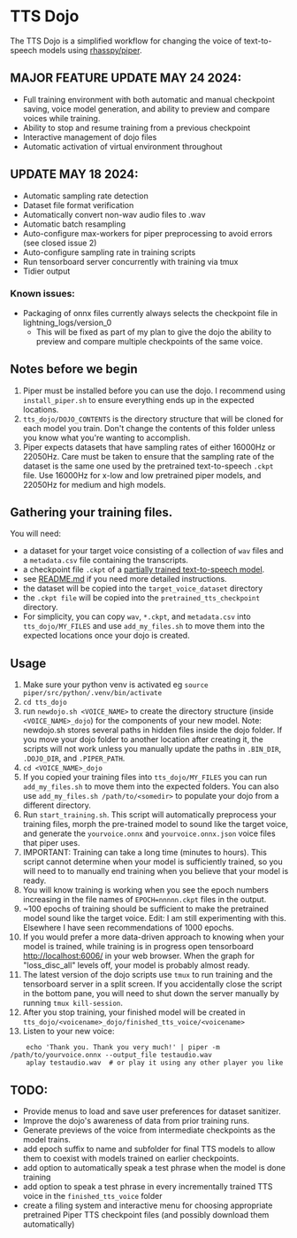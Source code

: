 # TTS Dojo

The TTS Dojo is a simplified workflow for changing the voice of text-to-speech models using [rhasspy/piper](https://github.com/rhasspy/piper).
## MAJOR FEATURE UPDATE MAY 24 2024:
- Full training environment with both automatic and manual checkpoint saving, voice model generation, and ability to preview and compare voices while training.
- Ability to stop and resume training from a previous checkpoint
- Interactive management of dojo files
- Automatic activation of virtual environment throughout


## UPDATE MAY 18 2024:
- Automatic sampling rate detection
- Dataset file format verification 
- Automatically convert non-wav audio files to .wav
- Automatic batch resampling
- Auto-configure max-workers for piper preprocessing to avoid errors (see closed issue 2)
- Auto-configure sampling rate in training scripts
- Run tensorboard server concurrently with training via tmux
- Tidier output
### Known issues:
- Packaging of onnx files currently always selects the checkpoint file in lightning_logs/version_0
   - This will be fixed as part of my plan to give the dojo the ability to preview and compare multiple checkpoints of the same voice.







## Notes before we begin
1. Piper must be installed before you can use the dojo. I recommend using `install_piper.sh` to ensure everything ends up in the expected locations.
2. `tts_dojo/DOJO_CONTENTS` is the directory structure that will be cloned for each model you train.  Don't change the contents of this folder unless you know what you're wanting to accomplish.
3. Piper expects datasets that have sampling rates of either 16000Hz or 22050Hz.  Care must be taken to ensure that the sampling rate of the dataset is the same one used by the pretrained text-to-speech `.ckpt` file. Use 16000Hz for x-low and low pretrained piper models, and 22050Hz for medium and high models.



## Gathering your training files.
You will need: 
- a dataset for your target voice consisting of a collection of `wav` files and a `metadata.csv` file containing the transcripts.
- a checkpoint file `.ckpt` of a [partially trained text-to-speech model](https://huggingface.co/datasets/rhasspy/piper-checkpoints/tree/main).
- see [README.md](README.md) if you need more detailed instructions.
- the dataset will be copied into the `target_voice_dataset` directory
- the `.ckpt file` will be copied into the `pretrained_tts_checkpoint` directory.
- For simplicity, you can copy `wav`, `*.ckpt`, and `metadata.csv` into `tts_dojo/MY_FILES` and use `add_my_files.sh` to move them into the expected locations once your dojo is created.

## Usage
1. Make sure your python venv is activated eg `source piper/src/python/.venv/bin/activate`
2. `cd tts_dojo`
3. run `newdojo.sh <VOICE_NAME>` to create the directory structure (inside `<VOICE_NAME>_dojo`)  for the components of your new model.  Note: newdojo.sh stores several paths in hidden files inside the dojo folder.  If you move your dojo folder to another location after creating it, the scripts will not work unless you manually update the paths in `.BIN_DIR`, `.DOJO_DIR`, and `.PIPER_PATH`.
4. `cd <VOICE_NAME>_dojo` 
5. If you copied your training files into `tts_dojo/MY_FILES` you can run `add_my_files.sh` to move them into the expected folders.  You can also use `add_my_files.sh /path/to/<somedir>` to populate your dojo from a different directory.
6. Run `start_training.sh`.  This script will automatically preprocess your training files, morph the pre-trained model to sound like the target voice, and generate the `yourvoice.onnx` and `yourvoice.onnx.json` voice files that piper uses.
7. IMPORTANT: Training can take a long time (minutes to hours).  This script cannot determine when your model is sufficiently trained, so you will need to to manually end training when you believe that your model is ready. 
8. You will know training is working when you see the epoch numbers increasing in the file names of `EPOCH=nnnnn.ckpt` files in the output.
9. ~100 epochs of training should be sufficient to make the pretrained model sound like the target voice.  Edit: I am still experimenting with this.  Elsewhere I have seen recommendations of 1000 epochs. 
10. If you would prefer a more data-driven approach to knowing when your model is trained, while training is in progress open tensorboard [http://localhost:6006/](http://localhost:6006/) in your web browser.  When the graph for "loss_disc_all" levels off, your model is probably almost ready.
11. The latest version of the dojo scripts use `tmux` to run training and the tensorboard server in a split screen.   If you accidentally close the script in the bottom pane, you will need to shut down the server manually by running `tmux kill-session`.
12. After you stop training, your finished model will be created in `tts_dojo/<voicename>_dojo/finished_tts_voice/<voicename>`
13. Listen to your new voice:
```
    echo 'Thank you. Thank you very much!' | piper -m /path/to/yourvoice.onnx --output_file testaudio.wav
    aplay testaudio.wav  # or play it using any other player you like
```


## TODO:
- Provide menus to load and save user preferences for dataset sanitizer.
- Improve the dojo's awareness of data from prior training runs.
- Generate previews of the voice from intermediate checkpoints as the model trains.
- add epoch suffix to name and subfolder for final TTS models to allow them to coexist with models trained on earlier checkpoints.
- add option to automatically speak a test phrase when the model is done training
- add option to speak a test phrase in every incrementally trained TTS voice in the `finished_tts_voice` folder
- create a filing system and interactive menu for choosing appropriate pretrained Piper TTS checkpoint files (and possibly download them automatically)
  


